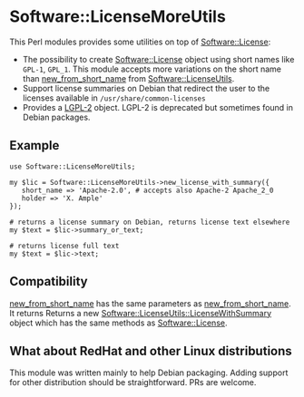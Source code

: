 # Software::LicenseMoreUtils #

This Perl modules provides some utilities on top of [Software::License](https://metacpan.org/pod/Software::License):

* The possibility to create
  [Software::License](https://metacpan.org/pod/Software::License)
  object using short names like `GPL-1`, `GPL_1`. This module accepts
  more variations on the short name than
  [new_from_short_name](https://metacpan.org/pod/Software::LicenseUtils#new_from_short_name)
  from
  [Software::LicenseUtils](https://metacpan.org/pod/Software::LicenseUtils).
* Support license summaries on Debian that redirect the user to the licenses available in
  `/usr/share/common-licenses`
* Provides a
  [LGPL-2](http://search.cpan.org/perldoc?Software%3A%3ALicense%3A%3ALGPL_2)
  object. LGPL-2 is deprecated but sometimes found in Debian packages.

## Example ##

    use Software::LicenseMoreUtils;
   
    my $lic = Software::LicenseMoreUtils->new_license_with_summary({
       short_name => 'Apache-2.0', # accepts also Apache-2 Apache_2_0
       holder => 'X. Ample'
    });
   
    # returns a license summary on Debian, returns license text elsewhere
    my $text = $lic->summary_or_text;
   
    # returns license full text
    my $text = $lic->text;


## Compatibility ##

[new_from_short_name](http://search.cpan.org/~ddumont/Software-LicenseMoreUtils-0.001/lib/Software/LicenseMoreUtils.pm#new_from_short_name)
has the same parameters as
[new_from_short_name](https://metacpan.org/pod/Software::LicenseUtils#new_from_short_name). It
returns Returns a new
[Software::LicenseUtils::LicenseWithSummary](https://metacpan.org/pod/Software::LicenseUtils::LicenseWithSummary)
object which has the same methods as
[Software::License](https://metacpan.org/pod/Software::License).

## What about RedHat and other Linux distributions ##

This module was written mainly to help Debian packaging. Adding
support for other distribution should be straightforward. PRs are
welcome.


